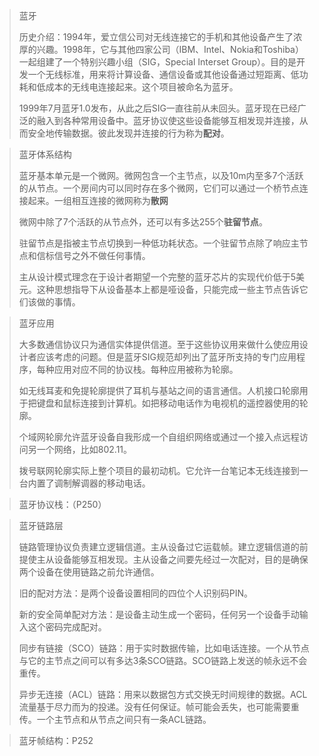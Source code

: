 > 蓝牙
>
> 历史介绍：1994年，爱立信公司对无线连接它的手机和其他设备产生了浓厚的兴趣。1998年，它与其他四家公司（IBM、Intel、Nokia和Toshiba）一起组建了一个特别兴趣小组（SIG，Special Interset Group）。目的是开发一个无线标准，用来将计算设备、通信设备或其他设备通过短距离、低功耗和低成本的无线电连接起来。这个项目被命名为蓝牙。
>
> 1999年7月蓝牙1.0发布，从此之后SIG一直往前从未回头。蓝牙现在已经广泛的融入到各种常用设备中。蓝牙协议使这些设备能够互相发现并连接，从而安全地传输数据。彼此发现并连接的行为称为**配对**。

> 蓝牙体系结构
>
> 蓝牙基本单元是一个微网。微网包含一个主节点，以及10m内至多7个活跃的从节点。一个房间内可以同时存在多个微网，它们可以通过一个桥节点连接起来。一组相互连接的微网称为**散网**
>
> 微网中除了7个活跃的从节点外，还可以有多达255个**驻留节点**。
>
> 驻留节点是指被主节点切换到一种低功耗状态。一个驻留节点除了响应主节点和信标信号之外不做任何事情。
>
> 主从设计模式理念在于设计者期望一个完整的蓝牙芯片的实现代价低于5美元。这种思想指导下从设备基本上都是哑设备，只能完成一些主节点告诉它们该做的事情。

> 蓝牙应用
>
> 大多数通信协议只为通信实体提供信道。至于这些协议用来做什么使应用设计者应该考虑的问题。但是蓝牙SIG规范却列出了蓝牙所支持的专门应用程序，每种应用对应不同的协议栈。每种应用被称为轮廓。
>
> 如无线耳麦和免提轮廓提供了耳机与基站之间的语言通信。人机接口轮廓用于把键盘和鼠标连接到计算机。如把移动电话作为电视机的遥控器使用的轮廓。
>
> 个域网轮廓允许蓝牙设备自我形成一个自组织网络或通过一个接入点远程访问另一个网络，比如802.11。
>
> 拨号联网轮廓实际上整个项目的最初动机。它允许一台笔记本无线连接到一台内置了调制解调器的移动电话。

> 蓝牙协议栈：（P250）

> 蓝牙链路层
>
> 链路管理协议负责建立逻辑信道。主从设备过它运载帧。建立逻辑信道的前提使主从设备能够互相发现。主从设备之间要先经过一次配对，目的是确保两个设备在使用链路之前允许通信。
>
> 旧的配对方法：是两个设备设置相同的四位个人识别码PIN。
>
> 新的安全简单配对方法：是设备主动生成一个密码，任何另一个设备手动输入这个密码完成配对。
>
>  同步有链接（SCO）链路：用于实时数据传输，比如电话连接。一个从节点与它的主节点之间可以有多达3条SCO链路。SCO链路上发送的帧永远不会重传。
>
> 异步无连接（ACL）链路：用来以数据包方式交换无时间规律的数据。ACL流量基于尽力而为的投递。没有任何保证。帧可能会丢失，也可能需要重传。一个主节点和从节点之间只有一条ACL链路。

> 蓝牙帧结构：P252